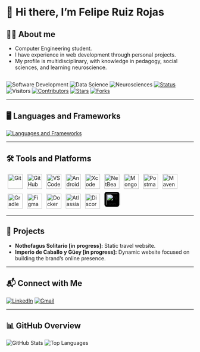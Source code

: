 # 👋 Hi there, I’m Felipe Ruiz Rojas

## 👨‍💻 About me
- Computer Engineering student.
- I have experience in web development through personal projects.
- My profile is multidisciplinary, with knowledge in pedagogy, social sciences, and learning neuroscience.

##
![Software Development](https://img.shields.io/badge/Software_Development-green)
![Data Science](https://img.shields.io/badge/Data_Science-orange)
![Neurosciences](https://img.shields.io/badge/Neurosciences-yellow)
[![Status](https://img.shields.io/badge/status-updating-blue.svg)](https://github.com/ruizRojasFel/ruizRojasFel)
![Visitors](https://visitor-badge.laobi.icu/badge?page_id=ruizRojasFel)
[![Contributors](https://img.shields.io/github/contributors/ruizRojasFel/ruizRojasFel?color=blue)](https://github.com/ruizRojasFel/ruizRojasFel/graphs/contributors)
[![Stars](https://img.shields.io/github/stars/ruizRojasFel/ruizRojasFel.svg?logo=github)](https://github.com/ruizRojasFel/ruizRojasFel/stargazers)
[![Forks](https://img.shields.io/github/forks/ruizRojasFel/ruizRojasFel.svg?color=blue&logo=github)](https://github.com/ruizRojasFel/ruizRojasFel/network/members)

---

## 🖥️ Languages and Frameworks
[![Languages and Frameworks](https://skillicons.dev/icons?i=python,java,kotlin,swift,js,typescript,html,css,spring,react,bootstrap,tailwind,mysql)](https://skillicons.dev)

---

## 🛠️ Tools and Platforms

<p align="left">
  <!-- Devicon -->
  <img src="https://cdn.jsdelivr.net/gh/devicons/devicon/icons/git/git-original.svg"       alt="Git"            style="width:40px; height:40px; margin:4px;"/>
  <img src="https://cdn.jsdelivr.net/gh/devicons/devicon/icons/github/github-original.svg" alt="GitHub"         style="width:40px; height:40px; margin:4px;"/>
  <img src="https://cdn.jsdelivr.net/gh/devicons/devicon/icons/vscode/vscode-original.svg" alt="VS Code"        style="width:40px; height:40px; margin:4px;"/>
  <img src="https://cdn.jsdelivr.net/gh/devicons/devicon/icons/androidstudio/androidstudio-original.svg" alt="Android Studio" style="width:40px; height:40px; margin:4px;"/>
  <img src="https://cdn.jsdelivr.net/gh/devicons/devicon/icons/xcode/xcode-original.svg"   alt="Xcode"          style="width:40px; height:40px; margin:4px;"/>
  <img src="https://cdn.jsdelivr.net/gh/devicons/devicon/icons/netbeans/netbeans-original.svg" alt="NetBeans"  style="width:40px; height:40px; margin:4px;"/>
  <img src="https://cdn.jsdelivr.net/gh/devicons/devicon/icons/mongodb/mongodb-original.svg" alt="MongoDB"     style="width:40px; height:40px; margin:4px;"/>
  <img src="https://cdn.jsdelivr.net/gh/devicons/devicon/icons/postman/postman-original.svg" alt="Postman"     style="width:40px; height:40px; margin:4px;"/>
  <img src="https://cdn.jsdelivr.net/gh/devicons/devicon/icons/maven/maven-original.svg"     alt="Maven"       style="width:40px; height:40px; margin:4px;"/>
  <img src="https://cdn.jsdelivr.net/gh/devicons/devicon/icons/gradle/gradle-plain.svg"      alt="Gradle"      style="width:40px; height:40px; margin:4px;"/>
  <img src="https://cdn.jsdelivr.net/gh/devicons/devicon/icons/figma/figma-original.svg"     alt="Figma"       style="width:40px; height:40px; margin:4px;"/>
  <img src="https://cdn.jsdelivr.net/gh/devicons/devicon/icons/docker/docker-original.svg"   alt="Docker"      style="width:40px; height:40px; margin:4px;"/>

  <!-- SimpleIcons -->
  <img src="https://cdn.simpleicons.org/atlassian/0052CC" alt="Atlassian" style="width:40px; height:40px; margin:4px;"/>
  <img src="https://cdn.simpleicons.org/discord/5865F2"   alt="Discord"   style="width:40px; height:40px; margin:4px;"/>
  <!-- Notion: blanco sobre fondo negro para el look oficial -->
  <img src="https://cdn.simpleicons.org/notion/FFFFFF"    alt="Notion"    style="width:40px; height:40px; margin:4px; background:#000; padding:5px; border-radius:6px; box-sizing:border-box;"/>
</p>

---

## 🚀 Projects
- **Nothofagus Solitario [in progress]:** Static travel website.
- **Imperio de Caballo y Güey [in progress]:** Dynamic website focused on building the brand’s online presence.

---

## 📬 Connect with Me 
[![LinkedIn](https://img.shields.io/badge/LinkedIn-%40felandres-blue?logo=linkedin&logoColor=white)](http://linkedin.com/in/felandres)
[![Gmail](https://img.shields.io/badge/Email-%20felruiz.a%40gmail.com-red?logo=gmail&logoColor=white)](mailto:felruiz.a@gmail.com)

---

## 📊 GitHub Overview
![GitHub Stats](https://github-readme-stats.vercel.app/api?username=ruizRojasFel&show_icons=true&hide_border=true&bg_color=0D1117&title_color=58A6FF&text_color=C9D1D9&icon_color=58A6FF)
![Top Languages](https://github-readme-stats.vercel.app/api/top-langs/?username=ruizRojasFel&layout=donut&hide_border=true&bg_color=0D1117&title_color=58A6FF&text_color=C9D1D9)